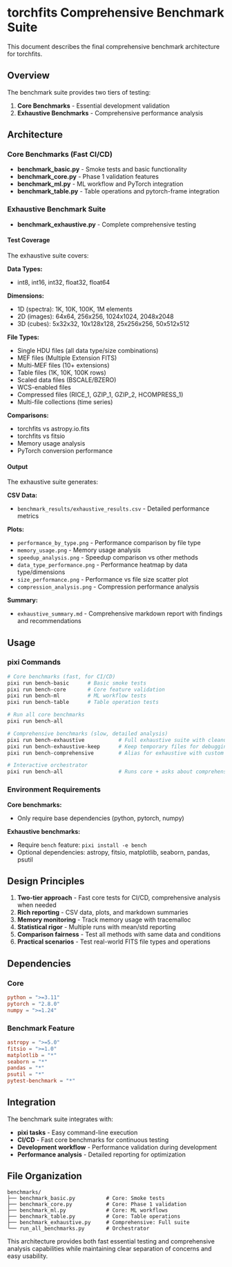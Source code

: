 # torchfits Comprehensive Benchmark Suite

This document describes the final comprehensive benchmark architecture for torchfits.

## Overview

The benchmark suite provides two tiers of testing:

1. **Core Benchmarks** - Essential development validation
2. **Exhaustive Benchmarks** - Comprehensive performance analysis

## Architecture

### Core Benchmarks (Fast CI/CD)

- **benchmark_basic.py** - Smoke tests and basic functionality
- **benchmark_core.py** - Phase 1 validation features  
- **benchmark_ml.py** - ML workflow and PyTorch integration
- **benchmark_table.py** - Table operations and pytorch-frame integration

### Exhaustive Benchmark Suite

- **benchmark_exhaustive.py** - Complete comprehensive testing

#### Test Coverage

The exhaustive suite covers:

**Data Types:**
- int8, int16, int32, float32, float64

**Dimensions:**
- 1D (spectra): 1K, 10K, 100K, 1M elements
- 2D (images): 64x64, 256x256, 1024x1024, 2048x2048
- 3D (cubes): 5x32x32, 10x128x128, 25x256x256, 50x512x512

**File Types:**
- Single HDU files (all data type/size combinations)
- MEF files (Multiple Extension FITS)
- Multi-MEF files (10+ extensions)
- Table files (1K, 10K, 100K rows)
- Scaled data files (BSCALE/BZERO)
- WCS-enabled files
- Compressed files (RICE_1, GZIP_1, GZIP_2, HCOMPRESS_1)
- Multi-file collections (time series)

**Comparisons:**
- torchfits vs astropy.io.fits
- torchfits vs fitsio
- Memory usage analysis
- PyTorch conversion performance

#### Output

The exhaustive suite generates:

**CSV Data:**
- `benchmark_results/exhaustive_results.csv` - Detailed performance metrics

**Plots:**
- `performance_by_type.png` - Performance comparison by file type
- `memory_usage.png` - Memory usage analysis
- `speedup_analysis.png` - Speedup comparison vs other methods
- `data_type_performance.png` - Performance heatmap by data type/dimensions
- `size_performance.png` - Performance vs file size scatter plot
- `compression_analysis.png` - Compression performance analysis

**Summary:**
- `exhaustive_summary.md` - Comprehensive markdown report with findings and recommendations

## Usage

### pixi Commands

```bash
# Core benchmarks (fast, for CI/CD)
pixi run bench-basic      # Basic smoke tests
pixi run bench-core       # Core feature validation
pixi run bench-ml         # ML workflow tests
pixi run bench-table      # Table operation tests

# Run all core benchmarks
pixi run bench-all

# Comprehensive benchmarks (slow, detailed analysis)
pixi run bench-exhaustive           # Full exhaustive suite with cleanup
pixi run bench-exhaustive-keep      # Keep temporary files for debugging
pixi run bench-comprehensive        # Alias for exhaustive with custom output

# Interactive orchestrator
pixi run bench-all                  # Runs core + asks about comprehensive
```

### Environment Requirements

**Core benchmarks:**
- Only require base dependencies (python, pytorch, numpy)

**Exhaustive benchmarks:**
- Require `bench` feature: `pixi install -e bench`
- Optional dependencies: astropy, fitsio, matplotlib, seaborn, pandas, psutil

## Design Principles

1. **Two-tier approach** - Fast core tests for CI/CD, comprehensive analysis when needed
2. **Rich reporting** - CSV data, plots, and markdown summaries
3. **Memory monitoring** - Track memory usage with tracemalloc
4. **Statistical rigor** - Multiple runs with mean/std reporting
5. **Comparison fairness** - Test all methods with same data and conditions
6. **Practical scenarios** - Test real-world FITS file types and operations

## Dependencies

### Core
```toml
python = ">=3.11"
pytorch = "2.8.0"
numpy = ">=1.24"
```

### Benchmark Feature
```toml
astropy = ">=5.0"
fitsio = ">=1.0"
matplotlib = "*"
seaborn = "*"
pandas = "*"
psutil = "*"
pytest-benchmark = "*"
```

## Integration

The benchmark suite integrates with:
- **pixi tasks** - Easy command-line execution
- **CI/CD** - Fast core benchmarks for continuous testing
- **Development workflow** - Performance validation during development
- **Performance analysis** - Detailed reporting for optimization

## File Organization

```
benchmarks/
├── benchmark_basic.py          # Core: Smoke tests
├── benchmark_core.py           # Core: Phase 1 validation
├── benchmark_ml.py             # Core: ML workflows  
├── benchmark_table.py          # Core: Table operations
├── benchmark_exhaustive.py     # Comprehensive: Full suite
└── run_all_benchmarks.py       # Orchestrator
```

This architecture provides both fast essential testing and comprehensive analysis capabilities while maintaining clear separation of concerns and easy usability.
